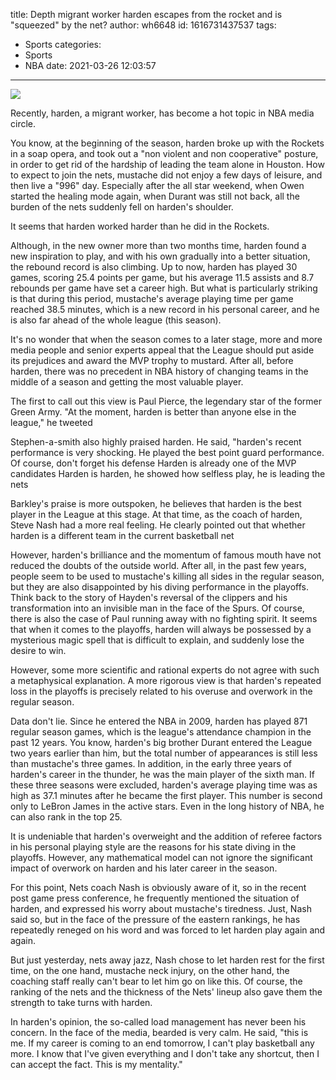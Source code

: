 title: Depth  migrant worker harden escapes from the rocket and is "squeezed" by the net?
author: wh6648
id: 1616731437537
tags: 
- Sports
categories: 
- Sports
- NBA
date: 2021-03-26 12:03:57
---
![](https://p4.itc.cn/images01/20210326/4368e3b394634665aa3aacf982c56585.jpeg)


Recently, harden, a migrant worker, has become a hot topic in NBA media circle.

You know, at the beginning of the season, harden broke up with the Rockets in a soap opera, and took out a "non violent and non cooperative" posture, in order to get rid of the hardship of leading the team alone in Houston. How to expect to join the nets, mustache did not enjoy a few days of leisure, and then live a "996" day. Especially after the all star weekend, when Owen started the healing mode again, when Durant was still not back, all the burden of the nets suddenly fell on harden's shoulder.

It seems that harden worked harder than he did in the Rockets.

Although, in the new owner more than two months time, harden found a new inspiration to play, and with his own gradually into a better situation, the rebound record is also climbing. Up to now, harden has played 30 games, scoring 25.4 points per game, but his average 11.5 assists and 8.7 rebounds per game have set a career high. But what is particularly striking is that during this period, mustache's average playing time per game reached 38.5 minutes, which is a new record in his personal career, and he is also far ahead of the whole league (this season).

It's no wonder that when the season comes to a later stage, more and more media people and senior experts appeal that the League should put aside its prejudices and award the MVP trophy to mustard. After all, before harden, there was no precedent in NBA history of changing teams in the middle of a season and getting the most valuable player.

The first to call out this view is Paul Pierce, the legendary star of the former Green Army. "At the moment, harden is better than anyone else in the league," he tweeted

Stephen-a-smith also highly praised harden. He said, "harden's recent performance is very shocking. He played the best point guard performance. Of course, don't forget his defense Harden is already one of the MVP candidates Harden is harden, he showed how selfless play, he is leading the nets

Barkley's praise is more outspoken, he believes that harden is the best player in the League at this stage. At that time, as the coach of harden, Steve Nash had a more real feeling. He clearly pointed out that whether harden is a different team in the current basketball net

However, harden's brilliance and the momentum of famous mouth have not reduced the doubts of the outside world. After all, in the past few years, people seem to be used to mustache's killing all sides in the regular season, but they are also disappointed by his diving performance in the playoffs. Think back to the story of Hayden's reversal of the clippers and his transformation into an invisible man in the face of the Spurs. Of course, there is also the case of Paul running away with no fighting spirit. It seems that when it comes to the playoffs, harden will always be possessed by a mysterious magic spell that is difficult to explain, and suddenly lose the desire to win.

However, some more scientific and rational experts do not agree with such a metaphysical explanation. A more rigorous view is that harden's repeated loss in the playoffs is precisely related to his overuse and overwork in the regular season.

Data don't lie. Since he entered the NBA in 2009, harden has played 871 regular season games, which is the league's attendance champion in the past 12 years. You know, harden's big brother Durant entered the League two years earlier than him, but the total number of appearances is still less than mustache's three games. In addition, in the early three years of harden's career in the thunder, he was the main player of the sixth man. If these three seasons were excluded, harden's average playing time was as high as 37.1 minutes after he became the first player. This number is second only to LeBron James in the active stars. Even in the long history of NBA, he can also rank in the top 25.

It is undeniable that harden's overweight and the addition of referee factors in his personal playing style are the reasons for his state diving in the playoffs. However, any mathematical model can not ignore the significant impact of overwork on harden and his later career in the season.

For this point, Nets coach Nash is obviously aware of it, so in the recent post game press conference, he frequently mentioned the situation of harden, and expressed his worry about mustache's tiredness. Just, Nash said so, but in the face of the pressure of the eastern rankings, he has repeatedly reneged on his word and was forced to let harden play again and again.

But just yesterday, nets away jazz, Nash chose to let harden rest for the first time, on the one hand, mustache neck injury, on the other hand, the coaching staff really can't bear to let him go on like this. Of course, the ranking of the nets and the thickness of the Nets' lineup also gave them the strength to take turns with harden.

In harden's opinion, the so-called load management has never been his concern. In the face of the media, bearded is very calm. He said, "this is me. If my career is coming to an end tomorrow, I can't play basketball any more. I know that I've given everything and I don't take any shortcut, then I can accept the fact. This is my mentality."


